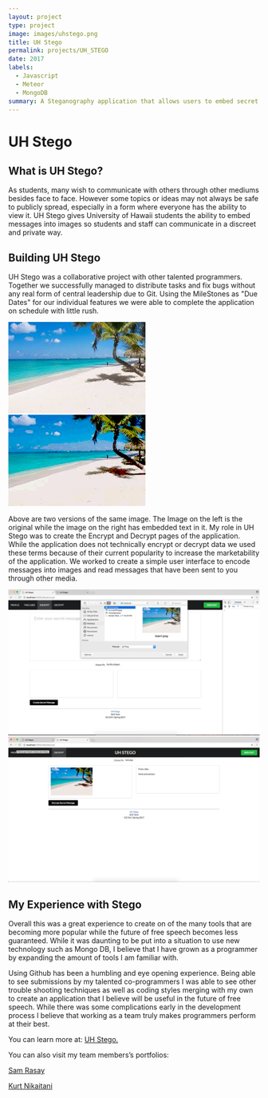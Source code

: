 ```yaml
---
layout: project
type: project
image: images/uhstego.png
title: UH Stego 
permalink: projects/UH_STEGO
date: 2017
labels:
  - Javascript
  - Meteor
  - MongoDB
summary: A Steganography application that allows users to embed secret messages into photos
---
```


# UH Stego

## What is UH Stego?

As students, many wish to communicate with others through other mediums besides face to face. However some topics or ideas may not always be safe to publicly spread, especially in a form where everyone has the ability to view it. UH Stego gives University of Hawaii students the ability to embed messages into images so students and staff can communicate in a discreet and private way.

## Building UH Stego

UH Stego was a collaborative project with other talented programmers. Together we successfully managed to distribute tasks and fix bugs without any real form of central leadership due to Git. Using the MileStones as "Due Dates" for our individual features we were able to complete the application on schedule with little rush.

<img class="ui medium floated rounded image" src="../images/beach.jpeg"/>
<img class="ui medium floated rounded image" src="../images/HiddenMessage.jpeg"/>

<p>
Above are two versions of the same image. The Image on the left is the original while the image on the right has embedded text in it. My role in UH Stego was to create the Encrypt and Decrypt pages of the application. While the application does not technically encrypt or decrypt data we used these terms because of their current popularity to increase the marketability of the application. We worked to create a simple user interface to encode messages into images and read messages that have been sent to you through other media.
</p>

<div class="ui grid">
  <div class="two wide column">
  <img class="ui medium image" src="../images/encoding.png">
  </div>
  <div class="twp wide column">
  <img class="ui medium image" src="../images/decoded.png">
  </div>
</div>

## My Experience with Stego

Overall this was a great experience to create on of the many tools that are becoming more popular while the future of free speech becomes less guaranteed. While it was daunting to be put into a situation to use new technology such as Mongo DB, I believe that I have grown as a programmer by expanding the amount of tools I am familiar with.

Using Github has been a humbling and eye opening experience. Being able to see submissions by my talented co-programmers I was able to see other trouble shooting techniques as well as coding styles merging with my own to create an application that I believe will be useful in the future of free speech. While there was some complications early in the development process I believe that working as a team truly makes programmers perform at their best.

You can learn more at: [UH Stego.](https://scktech.github.io/)

You can also visit my team members’s portfolios:

[Sam Rasay](https://samrasay.github.io/)

[Kurt Nikaitani](https://kknikk.github.io/)
